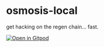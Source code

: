 # osmosis-local

get hacking on the regen chain... fast.

[![Open in Gitpod](https://gitpod.io/button/open-in-gitpod.svg)](https://gitpod.io/#prebuild/https://github.com/onezoomin/osmosis-local)
